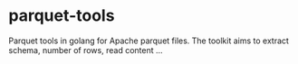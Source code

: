 # parquet-tools
Parquet tools in golang for Apache parquet files. The toolkit aims to extract schema, number of rows, read content ...
